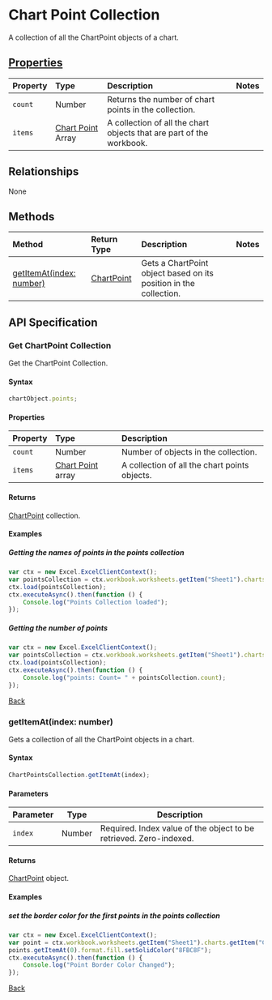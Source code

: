 # Chart Point Collection

A collection of all the ChartPoint objects of a chart. 

## [Properties](#get-chartpoint-collection)

| Property         | Type    |Description|Notes |
|:-----------------|:--------|:----------|:-----|
|`count`| Number   | Returns the number of chart points in the collection.||
|`items`| [Chart Point](chartPoint.md) Array | A collection of all the chart objects that are part of the workbook.| |

## Relationships

None

## Methods

| Method     | Return Type    |Description|Notes  |
|:-----------------|:--------|:----------|:------|
|[getItemAt(index: number)](#getitematindex-number)| [ChartPoint](chartPoint.md)     |Gets a ChartPoint object based on its position in the collection.||


## API Specification 

### Get ChartPoint Collection

Get the ChartPoint Collection. 

#### Syntax
```js
chartObject.points;	
```

#### Properties

| Property         | Type    |Description|
|:-----------------|:--------|:----------|
|`count`| Number   | Number of objects in the collection.|
|`items`| [Chart Point](chartPoint.md) array | A collection of all the chart points objects.|

#### Returns

[ChartPoint](chartPoint.md) collection. 

#### Examples

##### Getting the names of points in the points collection
```js
var ctx = new Excel.ExcelClientContext();
var pointsCollection = ctx.workbook.worksheets.getItem("Sheet1").charts.getItem("Chart1").points;
ctx.load(pointsCollection);
ctx.executeAsync().then(function () {
	Console.log("Points Collection loaded");
});
```

##### Getting the number of points

```js
var ctx = new Excel.ExcelClientContext();
var pointsCollection = ctx.workbook.worksheets.getItem("Sheet1").charts.getItem("Chart1").points;
ctx.load(pointsCollection);
ctx.executeAsync().then(function () {
	Console.log("points: Count= " + pointsCollection.count);
});

```
[Back](#properties)


### getItemAt(index: number)

Gets a collection of all the ChartPoint objects in a chart.

#### Syntax
```js
ChartPointsCollection.getItemAt(index);
```

#### Parameters

Parameter       | Type  | Description
--------------- | ------ | ------------
 `index`| Number | Required. Index value of the object to be retrieved. Zero-indexed.

#### Returns

[ChartPoint](chartPoint.md) object.

#### Examples

##### set the border color for the first points in the points collection
```js
var ctx = new Excel.ExcelClientContext();
var point = ctx.workbook.worksheets.getItem("Sheet1").charts.getItem("Chart1").series.getItemAt(0).points;
points.getItemAt(0).format.fill.setSolidColor("8FBC8F");
ctx.executeAsync().then(function () {
	Console.log("Point Border Color Changed");
});
```
[Back](#methods)
